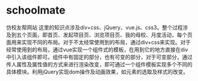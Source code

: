 # schoolmate
仿校友帮网站
   这里的知识点涉及div+css、jQuery、vue.js、css3。整个过程涉及到五个页面，即首页、发起项目页、浏览项目页、我的母校、月度活动，每个页面用来实现不同的布局。对于不太经常使用到的布局，通过div+css来实现。对于经常使用到的布局，通过vue实现一个组件式的模板，在用到它的地方直接在div中引入该组件即可。组件中有固定的部分，也有可变的部分，对于可变部分，通过传人属性及属性值的方式来进行渲染改变，即可通过一个组件模板实现多个不同的具体模块。利用jQuery实现dom操作及动画效果，如元素的选取及样式的改变。
